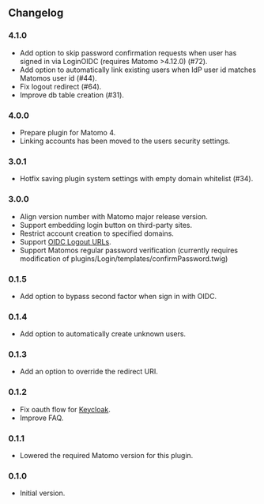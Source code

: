 ## Changelog

### 4.1.0
* Add option to skip password confirmation requests when user has signed in via LoginOIDC (requires Matomo >4.12.0) (#72).
* Add option to automatically link existing users when IdP user id matches Matomos user id (#44).
* Fix logout redirect (#64).
* Improve db table creation (#31).

### 4.0.0
* Prepare plugin for Matomo 4.
* Linking accounts has been moved to the users security settings.

### 3.0.1
* Hotfix saving plugin system settings with empty domain whitelist (#34).

### 3.0.0
* Align version number with Matomo major release version.
* Support embedding login button on third-party sites.
* Restrict account creation to specified domains.
* Support [OIDC Logout URLs](https://openid.net/specs/openid-connect-session-1_0-17.html#RPLogout).
* Support Matomos regular password verification (currently requires modification of plugins/Login/templates/confirmPassword.twig)

### 0.1.5
* Add option to bypass second factor when sign in with OIDC.

### 0.1.4
* Add option to automatically create unknown users.

### 0.1.3
* Add an option to override the redirect URI.

### 0.1.2
* Fix oauth flow for [Keycloak](https://github.com/keycloak/keycloak).
* Improve FAQ.

### 0.1.1
* Lowered the required Matomo version for this plugin.

### 0.1.0
* Initial version.
